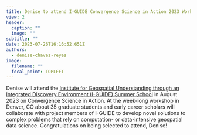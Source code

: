 ```yaml
---
title: Denise to attend I-GUIDE Convergence Science in Action 2023 Workshop
view: 2
header:
  caption: ""
  image: ""
subtitle: ""
date: 2023-07-26T16:16:52.651Z
authors:
  - denise-chavez-reyes
image:
  filename: ""
  focal_point: TOPLEFT
---
```

D﻿enise will attend the [Institute for Geospatial Understanding through an Integrated Discovery Environment (I-GUIDE) Summer School](https://iguide.illinois.edu/summer-school-2023/) in August 2023 on Convergence Science in Action. At the week-long workshop in Denver, CO about 35 graduate students and early career scholars will collaborate with project members of I-GUIDE to develop novel solutions to complex problems that rely on computation- or data-intensive geospatial data science. Congratulations on being selected to attend, Denise!